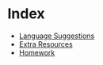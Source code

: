# Index

- [Language Suggestions](./languages.md)
- [Extra Resources](./extras.md)
- [Homework](./homework.md)
